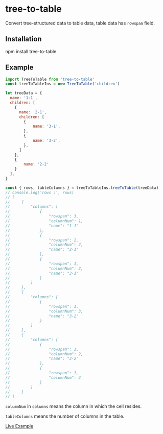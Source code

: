 # tree-to-table
Convert tree-structured data to table data, table data has `rowspan` field.

## Installation
npm install tree-to-table  

## Example
```js
import TreeToTable from 'tree-to-table'
const treeToTableIns = new TreeToTable('children')

let treeData = {
  name: '1-1',
  children: [
    {
      name: '2-1',
      children: [
        {
            name: '3-1',
        },
        {
            name: '3-2',
        },
      ]
    },
    {
        name: '2-2'
    }
  ],
}

const { rows, tableColumns } = treeToTableIns.treeToTable(treeData)
// console.log('rows :', rows)
// [
//     {
//         "columns": [
//             {
//                 "rowspan": 3,
//                 "columnNum": 1,
//                 "name": "1-1"
//             },
//             {
//                 "rowspan": 2,
//                 "columnNum": 2,
//                 "name": "2-1"
//             },
//             {
//                 "rowspan": 1,
//                 "columnNum": 3,
//                 "name": "3-1"
//             }
//         ]
//     },
//     {
//         "columns": [
//             {
//                 "rowspan": 1,
//                 "columnNum": 3,
//                 "name": "3-2"
//             }
//         ]
//     },
//     {
//         "columns": [
//             {
//                 "rowspan": 1,
//                 "columnNum": 2,
//                 "name": "2-2"
//             },
//             {
//                 "rowspan": 1,
//                 "columnNum": 3
//             }
//         ]
//     }
// ]
```

`columnNum` in `columns` means the column in which the cell resides.

`tableColumns` means the number of columns in the table.

[Live Example](https://tree-to-table.vercel.app/)
